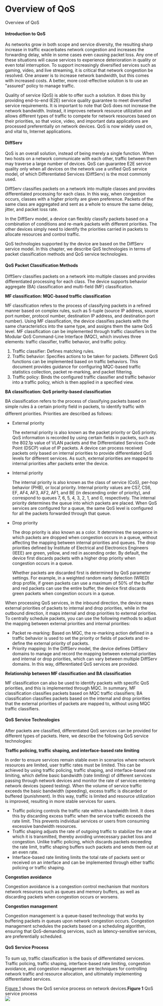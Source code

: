 Overview of QoS
===============

Overview of QoS

#### Introduction to QoS

As networks grow in both scope and service diversity, the resulting sharp increase in traffic exacerbates network congestion and increases the forwarding delay, while in some cases even causing packet loss. Any one of these situations will cause services to experience deterioration in quality or even total interruption. To support increasingly diversified services such as gaming, video, and live streaming, it is critical that network congestion be resolved. One answer is to increase network bandwidth, but this comes with increased costs. A better, more cost-effective solution is to use an "assured" policy to manage traffic.

Quality of service (QoS) is able to offer such a solution. It does this by providing end-to-end (E2E) service quality guarantee to meet diversified service requirements. It is important to note that QoS does not increase the network bandwidth. Instead, it improves network resource utilization and allows different types of traffic to compete for network resources based on their priorities, so that voice, video, and important data applications are processed preferentially on network devices. QoS is now widely used on, and vital to, Internet applications.


#### DiffServ

QoS is an overall solution, instead of being merely a single function. When two hosts on a network communicate with each other, traffic between them may traverse a large number of devices. QoS can guarantee E2E service quality only when all devices on the network use a unified QoS service model, of which Differentiated Services (DiffServ) is the most commonly used.

DiffServ classifies packets on a network into multiple classes and provides differentiated processing for each class. In this way, when congestion occurs, classes with a higher priority are given preference. Packets of the same class are aggregated and sent as a whole to ensure the same delay, jitter, and packet loss rate.

In the DiffServ model, a device can flexibly classify packets based on a combination of conditions and re-mark packets with different priorities. The other devices simply need to identify the priorities carried in packets to allocate resources and control traffic.

QoS technologies supported by the device are based on the DiffServ service model. In this chapter, we describe QoS technologies in terms of packet classification methods and QoS service technologies.


#### QoS Packet Classification Methods

DiffServ classifies packets on a network into multiple classes and provides differentiated processing for each class. The device supports behavior aggregate (BA) classification and multi-field (MF) classification.

**MF classification: MQC-based traffic classification**

MF classification refers to the process of classifying packets in a refined manner based on complex rules, such as 5-tuple (source IP address, source port number, protocol number, destination IP address, and destination port number). Using MF classification, the device classifies packets with the same characteristics into the same type, and assigns them the same QoS level. MF classification can be implemented through traffic classifiers in the Modular QoS Command-Line Interface (MQC), which involves three elements: traffic classifier, traffic behavior, and traffic policy.

1. Traffic classifier: Defines matching rules.
2. Traffic behavior: Specifies actions to be taken for packets. Different QoS functions can be implemented based on traffic behaviors. This document provides guidance for configuring MQC-based traffic statistics collection, packet re-marking, and packet filtering.
3. Traffic policy: Binds the configured traffic classifier and traffic behavior into a traffic policy, which is then applied in a specified view.

**BA classification: QoS priority-based classification**

BA classification refers to the process of classifying packets based on simple rules â a certain priority field in packets, to identify traffic with different priorities. Priorities are described as follows:

* External priority
  
  The external priority is also known as the packet priority or QoS priority. QoS information is recorded by using certain fields in packets, such as the 802.1p value of VLAN packets and the Differentiated Services Code Point (DSCP) value of IP packets. A device can process received packets only based on internal priorities to provide differentiated QoS levels for different services. As such, external priorities are mapped to internal priorities after packets enter the device.
* Internal priority
  
  The internal priority is also known as the class of service (CoS), per-hop behavior (PHB), or local priority. Internal priority values are CS7, CS6, EF, AF4, AF3, AF2, AF1, and BE (in descending order of priority), and correspond to queues 7, 6, 5, 4, 3, 2, 1, and 0, respectively. The internal priority determines the queue into which packets are placed. When QoS services are configured for a queue, the same QoS level is configured for all the packets forwarded through that queue.
* Drop priority
  
  The drop priority is also known as a color. It determines the sequence in which packets are dropped when congestion occurs in a queue, without affecting the mapping between internal priorities and queues. The drop priorities defined by Institute of Electrical and Electronics Engineers (IEEE) are green, yellow, and red in ascending order. By default, the device first discards packets with a higher drop priority when congestion occurs in a queue.
  
  Whether packets are discarded first is determined by QoS parameter settings. For example, in a weighted random early detection (WRED) drop profile, if green packets can use a maximum of 50% of the buffer and red packets can use the entire buffer, the device first discards green packets when congestion occurs in a queue.

When processing QoS services, in the inbound direction, the device maps external priorities of packets to internal and drop priorities, while in the outbound direction, it maps internal and drop priorities to external priorities. To centrally schedule packets, you can use the following methods to adjust the mapping between external priorities and internal priorities:

* Packet re-marking: Based on MQC, the re-marking action defined in a traffic behavior is used to set the priority or fields of packets and re-define the external priority of packets.
* Priority mapping: In the DiffServ model, the device defines DiffServ domains to manage and record the mapping between external priorities and internal or drop priorities, which can vary between multiple DiffServ domains. In this way, differentiated QoS services are provided.

**Relationship between MF classification and BA classification**

MF classification can also be used to identify packets with specific QoS priorities, and this is implemented through MQC. In summary, MF classification classifies packets based on MQC traffic classifiers; BA classification classifies packets based on the internal and drop priorities that the external priorities of packets are mapped to, without using MQC traffic classifiers.


#### QoS Service Technologies

After packets are classified, differentiated QoS services can be provided for different types of packets. Here, we describe the following QoS service technologies:

**Traffic policing, traffic shaping, and interface-based rate limiting**

In order to ensure services remain stable even in scenarios where network resources are limited, user traffic rates must be limited. This can be achieved by using traffic policing, traffic shaping, and interface-based rate limiting, which define basic bandwidth (rate limiting) of different services passing through network devices and monitor the rate of services entering network devices (speed testing). When the volume of service traffic exceeds the basic bandwidth (speeding), excess traffic is discarded or buffered (punishment). In this way, traffic is limited and resource utilization is improved, resulting in more stable services for users.

* Traffic policing controls the traffic rate within a bandwidth limit. It does this by discarding excess traffic when the service traffic exceeds the rate limit. This prevents individual services or users from consuming excessive bandwidth resources.
* Traffic shaping adjusts the rate of outgoing traffic to stabilize the rate at which it is transmitted, thereby avoiding unnecessary packet loss and congestion. Unlike traffic policing, which discards packets exceeding the rate limit, traffic shaping buffers such packets and sends them out at an even rate.
* Interface-based rate limiting limits the total rate of packets sent or received on an interface and can be implemented through either traffic policing or traffic shaping.

**Congestion avoidance**

Congestion avoidance is a congestion control mechanism that monitors network resources such as queues and memory buffers, as well as discarding packets when congestion occurs or worsens.

**Congestion management**

Congestion management is a queue-based technology that works by buffering packets in queues upon network congestion occurs. Congestion management schedules the packets based on a scheduling algorithm, ensuring that QoS-demanding services, such as latency-sensitive services, are preferentially scheduled.


#### QoS Service Process

To sum up, traffic classification is the basis of differentiated services. Traffic policing, traffic shaping, interface-based rate limiting, congestion avoidance, and congestion management are techniques for controlling network traffic and resource allocation, and ultimately implementing differentiated services.

[Figure 1](#EN-US_CONCEPT_0000001513029806__dc_s_whp_QoS_000402) shows the QoS service process on network devices.**Figure 1** QoS service process  
![](figure/en-us_image_0000001513149770.png)